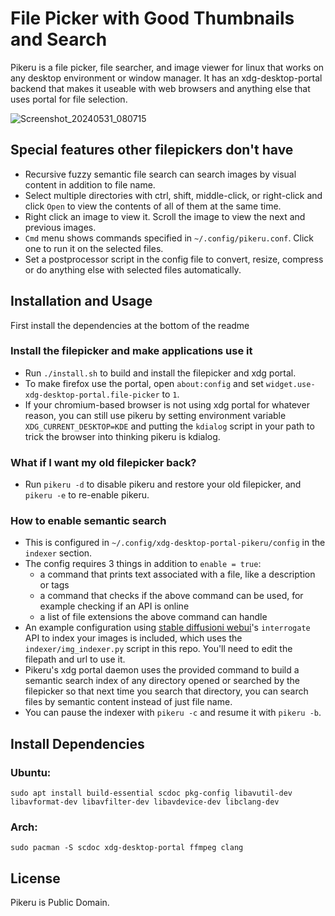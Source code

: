  # File Picker with Good Thumbnails and Search

Pikeru is a file picker, file searcher, and image viewer for linux that works on any desktop environment or window manager. It has an xdg-desktop-portal backend that makes it useable with web browsers and anything else that uses portal for file selection.

![Screenshot_20240531_080715](https://github.com/dvhar/pikeru/assets/33729230/2d97ac64-0144-4bb0-9186-ecd44c43f3fe)

## Special features other filepickers don't have
* Recursive fuzzy semantic file search can search images by visual content in addition to file name.
* Select multiple directories with ctrl, shift, middle-click, or right-click and click `Open` to view the contents of all of them at the same time.
* Right click an image to view it. Scroll the image to view the next and previous images.
* `Cmd` menu shows commands specified in `~/.config/pikeru.conf`. Click one to run it on the selected files.
* Set a postprocessor script in the config file to convert, resize, compress or do anything else with selected files automatically.

## Installation and Usage

First install the dependencies at the bottom of the readme

### Install the filepicker and make applications use it
* Run `./install.sh` to build and install the filepicker and xdg portal.
* To make firefox use the portal, open `about:config` and set `widget.use-xdg-desktop-portal.file-picker` to `1`.
* If your chromium-based browser is not using xdg portal for whatever reason, you can still use pikeru by setting environment variable `XDG_CURRENT_DESKTOP=KDE` and putting the `kdialog` script in your path to trick the browser into thinking pikeru is kdialog.

### What if I want my old filepicker back?
* Run `pikeru -d` to disable pikeru and restore your old filepicker, and `pikeru -e` to re-enable pikeru.

### How to enable semantic search
* This is configured in `~/.config/xdg-desktop-portal-pikeru/config` in the `indexer` section.
* The config requires 3 things in addition to `enable = true`:
    * a command that prints text associated with a file, like a description or tags
    * a command that checks if the above command can be used, for example checking if an API is online
    * a list of file extensions the above command can handle
* An example configuration using [stable diffusioni webui](https://github.com/AUTOMATIC1111/stable-diffusion-webui)'s `interrogate` API to index your images is included, which uses the `indexer/img_indexer.py` script in this repo. You'll need to edit the filepath and url to use it.
* Pikeru's xdg portal daemon uses the provided command to build a semantic search index of any directory opened or searched by the filepicker so that next time you search that directory, you can search files by semantic content instead of just file name.
* You can pause the indexer with `pikeru -c` and resume it with `pikeru -b`.

## Install Dependencies

### Ubuntu:
```
sudo apt install build-essential scdoc pkg-config libavutil-dev libavformat-dev libavfilter-dev libavdevice-dev libclang-dev
```

### Arch:
```
sudo pacman -S scdoc xdg-desktop-portal ffmpeg clang
```

## License
Pikeru is Public Domain.
